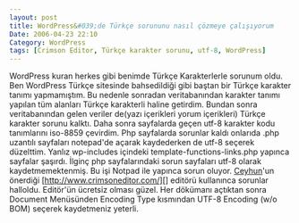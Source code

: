 ```yaml
---
layout: post
title: WordPress&#039;de Türkçe sorununu nasıl çözmeye çalışıyorum
Date: 2006-04-23 22:10
Category: WordPress
tags: [Crimson Editor, Türkçe karakter sorunu, utf-8, WordPress]
---
```


WordPress kuran herkes gibi benimde Türkçe Karakterlerle sorunum oldu.
Ben WordPress Türkçe sitesinde bahsedildiği gibi baştan bir Türkçe
karakter tanımı yapmamıştım. Bu nedenle sonradan
veritabanından karakter tanımı yapılan tüm alanları Türkçe karakterli
haline getirdim. Bundan sonra veritabanından gelen veriler de(yazı
içerikleri yorum içerikleri) Türkçe karakter sorunu kalktı. Daha sonra
sayfalarda geçen utf-8 karakter kodu tanımlarını iso-8859 çevirdim. Php
sayfalarda sorunlar kaldı onlarıda .php uzantılı sayfaları notepad'de
açarak kaydederken de utf-8 seçerek düzelttim. Yanlız wp-includes
içindeki template-functions-links.php yapınca sayfalar şaşırdı. İlginç
php sayfalarındaki sorun sayfaları utf-8 olarak kaydetmemektenmiş. Bu
işi Notpad ile yapınca sorun oluyor. [Ceyhun][]'un önerdiği
[http://www.crimsoneditor.com/][] editörü kullanınca sorunlar halloldu.
Editör'ün ücretsiz olması güzel. Her dökümanı açtıktan sonra Document
Menüsünden Encoding Type kısmından UTF-8 Encoding (w/o BOM) seçerek
kaydetmeniz yeterli.

  [Ceyhun]: http://www.jayhoon.com/ "Web amelesi"
  [http://www.crimsoneditor.com/]: http://www.crimsoneditor.com/
    "harika bir editör"

